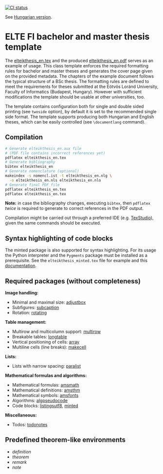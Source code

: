 [![CI status](https://github.com/mcserep/elteikthesis/actions/workflows/ci.yml/badge.svg)](https://github.com/mcserep/elteikthesis/actions/workflows/ci.yml)

See [Hungarian version](README_hu.md).

# ELTE FI bachelor and master thesis template

The [elteikthesis_en.tex](elteikthesis_en.tex) and the produced [elteikthesis_en.pdf](elteikthesis_en.pdf) serves as an example of usage.
This class template enforces the required formatting rules for bachelor and master theses and generates the cover page given on the provided metadata. The chapters of the example document follows the typical structure of a BSc thesis.
The formatting rules are defined to meet the requirements for theses submitted at the Eötvös Loránd University, Faculty of Informatics (Budapest, Hungary). However with sufficient modifications the template should be usable at other universities, too.

The template contains configuration both for single and double sided printing (see `twoside` option), by default it is set to the recommended single side format.
The template supports producing both Hungarian and English theses, which can be easily controlled (see `\documentlang` command).

## Compilation

```bash
# Generate elteikthesis_en.aux file
# (PDF file contains incorrect references yet)
pdflatex elteikthesis_en.tex
# Generate bibliography
bibtex elteikthesis_en
# Generate nomenclature (optional)
makeindex -s nomencl.ist -t elteikthesis_en.nlg \
  -o elteikthesis_en.nls elteikthesis_en.nlo
# Generate final PDF file
pdflatex elteikthesis_en.tex
pdflatex elteikthesis_en.tex
```

**Note:** in case the bibliography changes, executing `bibtex`, then `pdflatex` _twice_ is required to generate to correct references in the PDF output.

Compilation might be carried out through a preferred IDE (e.g. [TexStudio](https://www.texstudio.org/)), given the same commands should be executed.

## Syntax highlighting of code blocks

The minted package is also supported for syntax  highlighting. For its usage the Python interpreter and the `Pygments` package must be installed as a prerequisite.
See the `elteikthesis_minted.tex` file for example and this [documentation](https://www.overleaf.com/learn/latex/Code_Highlighting_with_minted).

## Required packages (without completeness)

**Image handling:**

* Minimal and maximal size: [adjustbox](https://ctan.org/pkg/adjustbox)
* Subfigures: [subcaption](https://ctan.org/pkg/subcaption)
* Rotation: [rotating](https://ctan.org/pkg/rotating)

**Table management:**

* Multirow and multicolumn support: [multirow](https://ctan.org/pkg/multirow)
* Breakable tables: [longtable](https://ctan.org/pkg/longtable)
* Vertical positioning of cells: [array](https://ctan.org/pkg/array)
* Multiline cells (line breaks): [makecell](https://ctan.org/pkg/makecell)

**Lists:**

* Lists with narrow spacing: [paralist](https://ctan.org/pkg/paralist)

**Mathematical formulas and algorithms:**

* Mathematical formulas: [amsmath](https://ctan.org/pkg/amsmath)
* Mathematical definitions: [amsthm](https://ctan.org/pkg/amsthm)
* Mathematical symbols: [amsfonts](https://ctan.org/pkg/amsfonts)
* Algorithms: [algpseudocode](https://www.ctan.org/pkg/algorithmicx)
* Code blocks: [listingsutf8](https://ctan.org/pkg/listingsutf8), [minted](https://ctan.org/pkg/minted)

**Miscellaneous:**

* Todos: [todonotes](https://ctan.org/pkg/todonotes)

## Predefined theorem-like environments

* *definition*
* *theorem*
* *remark*
* *note*
